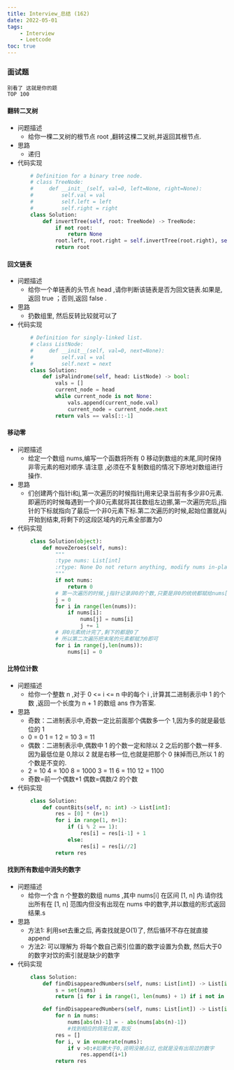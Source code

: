 ```yaml
---
title: Interview_总结 (162)
date: 2022-05-01
tags: 
    - Interview
    - Leetcode
toc: true
---
```


### 面试题
    别看了 这就是你的题
    TOP 100

<!-- more -->

#### 翻转二叉树
- 问题描述
    * 给你一棵二叉树的根节点 root ,翻转这棵二叉树,并返回其根节点.
- 思路
    * 递归
- 代码实现
    ```python
        # Definition for a binary tree node.
        # class TreeNode:
        #     def __init__(self, val=0, left=None, right=None):
        #         self.val = val
        #         self.left = left
        #         self.right = right
        class Solution:
            def invertTree(self, root: TreeNode) -> TreeNode:
                if not root:
                    return None
                root.left, root.right = self.invertTree(root.right), self.invertTree(root.left)
                return root
    ```

#### 回文链表
- 问题描述
    * 给你一个单链表的头节点 head ,请你判断该链表是否为回文链表.如果是,返回 true ；否则,返回 false .
- 思路
    * 扔数组里, 然后反转比较就可以了
- 代码实现
    ```python
        # Definition for singly-linked list.
        # class ListNode:
        #     def __init__(self, val=0, next=None):
        #         self.val = val
        #         self.next = next
        class Solution:
            def isPalindrome(self, head: ListNode) -> bool:
                vals = []
                current_node = head
                while current_node is not None:
                    vals.append(current_node.val)
                    current_node = current_node.next
                return vals == vals[::-1]
    ```

#### 移动零
- 问题描述
    * 给定一个数组 nums,编写一个函数将所有 0 移动到数组的末尾,同时保持非零元素的相对顺序.请注意 ,必须在不复制数组的情况下原地对数组进行操作.
- 思路
    * 们创建两个指针i和j,第一次遍历的时候指针j用来记录当前有多少非0元素.即遍历的时候每遇到一个非0元素就将其往数组左边挪,第一次遍历完后,j指针的下标就指向了最后一个非0元素下标.第二次遍历的时候,起始位置就从j开始到结束,将剩下的这段区域内的元素全部置为0
- 代码实现
    ```python
        class Solution(object):
            def moveZeroes(self, nums):
                """
                :type nums: List[int]
                :rtype: None Do not return anything, modify nums in-place instead.
                """
                if not nums:
                    return 0
                # 第一次遍历的时候,j指针记录非0的个数,只要是非0的统统都赋给nums[j]	
                j = 0
                for i in range(len(nums)):
                    if nums[i]:
                        nums[j] = nums[i]
                        j += 1
                # 非0元素统计完了,剩下的都是0了
                # 所以第二次遍历把末尾的元素都赋为0即可
                for i in range(j,len(nums)):
                    nums[i] = 0
    ```

#### 比特位计数
- 问题描述
    * 给你一个整数 n ,对于 0 <= i <= n 中的每个 i ,计算其二进制表示中 1 的个数 ,返回一个长度为 n + 1 的数组 ans 作为答案.
- 思路
    * 奇数：二进制表示中,奇数一定比前面那个偶数多一个 1,因为多的就是最低位的 1
    * 0 = 0       1 = 1         2 = 10      3 = 11
    * 偶数：二进制表示中,偶数中 1 的个数一定和除以 2 之后的那个数一样多.因为最低位是 0,除以 2 就是右移一位,也就是把那个 0 抹掉而已,所以 1 的个数是不变的.
    * 2 = 10       4 = 100       8 = 1000   3 = 11       6 = 110       12 = 1100
    * 奇数=前一个偶数+1 偶数=偶数/2 的个数
- 代码实现
    ```python
        class Solution:
            def countBits(self, n: int) -> List[int]:
                res = [0] * (n+1)
                for i in range(1, n+1):
                    if (i % 2 == 1):
                        res[i] = res[i-1] + 1
                    else:
                        res[i] = res[i//2]
                return res
    ```

#### 找到所有数组中消失的数字
- 问题描述
    * 给你一个含 n 个整数的数组 nums ,其中 nums[i] 在区间 [1, n] 内.请你找出所有在 [1, n] 范围内但没有出现在 nums 中的数字,并以数组的形式返回结果.s
- 思路
    * 方法1: 利用set去重之后, 再查找就是O(1)了, 然后循环不存在就直接append
    * 方法2: 可以理解为 将每个数自己索引位置的数字设置为负数, 然后大于0的数字对饮的索引就是缺少的数字
- 代码实现
    ```python
        class Solution:
            def findDisappearedNumbers(self, nums: List[int]) -> List[int]:
                s = set(nums)
                return [i for i in range(1, len(nums) + 1) if i not in s]

            def findDisappearedNumbers(self, nums: List[int]) -> List[int]:
                for n in nums:
                    nums[abs(n)-1] = - abs(nums[abs(n)-1])
                    #找到相应的鸽笼位置,取反
                res = []
                for i, v in enumerate(nums):
                    if v >0:#如果大于0,说明没被占过,也就是没有出现过的数字
                        res.append(i+1)
                return res
    ```
